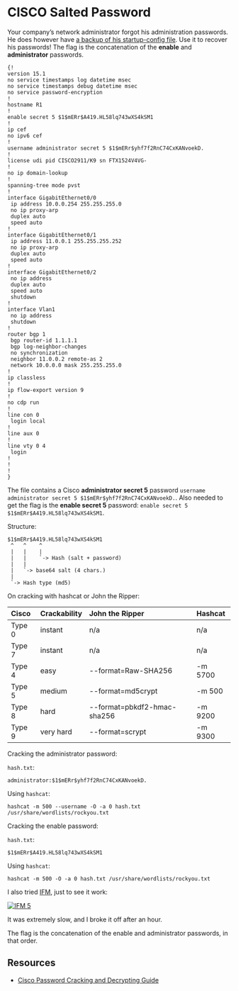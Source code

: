 # CISCO Salted Password

Your company’s network administrator forgot his administration passwords. He does however have [a backup of his startup-config file](https://www.root-me.org/en/Challenges/Cryptanalysis/CISCO-Salted-Password). Use it to recover his passwords! The flag is the concatenation of the **enable** and **administrator** passwords.

```text
{!
version 15.1
no service timestamps log datetime msec
no service timestamps debug datetime msec
no service password-encryption
!
hostname R1
!
enable secret 5 $1$mERr$A419.HL58lq743wXS4kSM1
!
ip cef
no ipv6 cef
!
username administrator secret 5 $1$mERr$yhf7f2RnC74CxKANvoekD.
!
license udi pid CISCO2911/K9 sn FTX1524V4VG-
!
no ip domain-lookup
!
spanning-tree mode pvst
!
interface GigabitEthernet0/0
 ip address 10.0.0.254 255.255.255.0
 no ip proxy-arp
 duplex auto
 speed auto
!
interface GigabitEthernet0/1
 ip address 11.0.0.1 255.255.255.252
 no ip proxy-arp
 duplex auto
 speed auto
!
interface GigabitEthernet0/2
 no ip address
 duplex auto
 speed auto
 shutdown
!
interface Vlan1
 no ip address
 shutdown
!
router bgp 1
 bgp router-id 1.1.1.1
 bgp log-neighbor-changes
 no synchronization
 neighbor 11.0.0.2 remote-as 2
 network 10.0.0.0 mask 255.255.255.0
!
ip classless
!
ip flow-export version 9
!
no cdp run
!
line con 0
 login local
!
line aux 0
!
line vty 0 4
 login
!
!
!
}
```

The file contains a Cisco **administrator secret 5** password `username administrator secret 5 $1$mERr$yhf7f2RnC74CxKANvoekD.`. Also needed to get the flag is the **enable secret 5** password: `enable secret 5 $1$mERr$A419.HL58lq743wXS4kSM1`.

Structure:

```text
$1$mERr$A419.HL58lq743wXS4kSM1
 ^   ^    ^
 |   |    |
 |   |    `-> Hash (salt + password)
 |   |
 |   `-> base64 salt (4 chars.)
 |
 `-> Hash type (md5)
```

On cracking with hashcat or John the Ripper:

| Cisco  | Crackability | John the Ripper             | Hashcat |
|:-------|:-------------|:----------------------------|:--------|
| Type 0 | instant      | n/a                         | n/a     |
| Type 7 | instant      | n/a                         | n/a     |
| Type 4 | easy         | --format=Raw-SHA256         | -m 5700 |
| Type 5 | medium       | --format=md5crypt           | -m 500  |
| Type 8 | hard         | --format=pbkdf2-hmac-sha256 | -m 9200 |
| Type 9 | very hard    | --format=scrypt             | -m 9300 |


Cracking the administrator password:

`hash.txt`:

```text
administrator:$1$mERr$yhf7f2RnC74CxKANvoekD.
```

Using `hashcat`:

```text
hashcat -m 500 --username -O -a 0 hash.txt /usr/share/wordlists/rockyou.txt
```

Cracking the enable password:

`hash.txt`:

```text
$1$mERr$A419.HL58lq743wXS4kSM1
```

Using `hashcat`:

```text
hashcat -m 500 -O -a 0 hash.txt /usr/share/wordlists/rockyou.txt
```

I also tried [IFM](https://www.ifm.net.nz/cookbooks/cisco-ios-enable-secret-password-cracker.html), just to see it work:

[![IFM 5](/_static/images/ifm5.png)](https://www.ifm.net.nz/cookbooks/cisco-ios-enable-secret-password-cracker.html)

It was extremely slow, and I broke it off after an hour.

The flag is the concatenation of the enable and administrator passwords, in that order.

## Resources

* [Cisco Password Cracking and Decrypting Guide](https://www.infosecmatter.com/cisco-password-cracking-and-decrypting-guide/)
